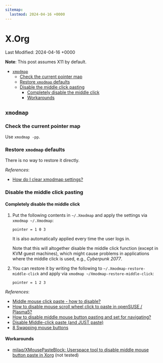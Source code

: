 ```yaml
---
sitemap:
  lastmod: 2024-04-16 +0000
---
```


# X.Org

Last Modified: 2024-04-16 +0000

**Note**: This post assumes X11 by default.

- [`xmodmap`](#xmodmap)
   - [Check the current pointer map](#check-the-current-pointer-map)
   - [Restore `xmodmap` defaults](#restore-xmodmap-defaults)
   - [Disable the middle click pasting](#disable-the-middle-click-paste)
      - [Completely disable the middle click](#completely-disable-the-middle-click)
      - [Workarounds](#workarounds)

## `xmodmap`

### Check the current pointer map

Use `xmodmap -pp`.

### Restore `xmodmap` defaults

There is no way to restore it directly.

*References*:

- [How do I clear xmodmap settings?](https://askubuntu.com/questions/29603/how-do-i-clear-xmodmap-settings)

### Disable the middle click pasting

#### Completely disable the middle click

1. Put the following contents in `~/.Xmodmap` and apply the settings via `xmodmap ~/.Xmodmap`:

   ```text
   pointer = 1 0 3
   ```

   It is also automatically applied every time the user logs in.

   Note that this will altogether disable the middle click function (except in KVM guest machines), which might cause problems in applications where the middle click is used, e.g., *Cyberpunk 2077*.

2. You can restore it by writing the following to `~/.Xmodmap-restore-middle-click` and apply via `xmodmap ~/Xmodmap-restore-middle-click`:

   ```text
   pointer = 1 2 3
   ```

*References*:

- [Middle mouse click paste - how to disable?](https://www.reddit.com/r/openSUSE/comments/qtto1d/middle_mouse_click_paste_how_to_disable/)
- [How to disable mouse scroll wheel click to paste in openSUSE / Plasma5?](https://forums.opensuse.org/t/how-to-disable-mouse-scroll-wheel-click-to-paste-in-opensuse-plasma5/117824)
- [How to disable middle mouse button pasting and set for navigating?](https://forum.manjaro.org/t/how-to-disable-middle-mouse-button-pasting-and-set-for-navigating/82144/4)
- [Disable Middle-click paste (and JUST paste)](https://www.reddit.com/r/kde/comments/7a71fa/disable_middleclick_paste_and_just_paste/)
- [8 Swapping mouse buttons](https://wiki.archlinux.org/title/Xmodmap#Swapping_mouse_buttons)

#### Workarounds

- [milaq/XMousePasteBlock: Userspace tool to disable middle mouse button paste in Xorg](https://github.com/milaq/XMousePasteBlock) (not tested)
